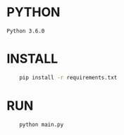 # PYTHON 
    Python 3.6.0
# INSTALL
```sh
    pip install -r requirements.txt
```
# RUN
```sh
    python main.py
```